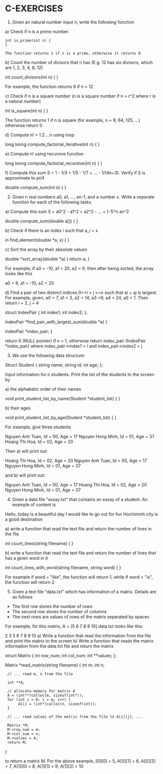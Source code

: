 # C-EXERCISES


1. Given an natural number input n, write the following function

a) Check if n is a prime number.
    
    int is_prime(int n) {
    }
    
    The function returns 1 if n is a prime, otherwise it returns 0
    
b) Count the number of divisors that n has (E.g. 12 has six divisors, which are 1, 2, 3, 4, 6, 12)

int count_divisors(int n) {
}

For example, the function returns 6 if n = 12

c) Check if n is a square number (n is a square number if n = r^2 where r is a natural number)

int is_square(int n) {
}

The function returns 1 if n is square (for example, n = 9, 64, 125, ...) otherwise return 0

d) Compute n! = 1.2....n using loop

long lonng compute_factorial_iterative(int n) {
}


e) Compute n! using recursive function

long lonng compute_factorial_recursive(int n) {
}

f) Compute this sum S = 1 - 1/3 + 1/5 - 1/7 + ... - 1/(4n+3). Verify if S is approximate to pi/4 

double compute_sum(int n) {
}

2) Given n real numbers a0, a1, ..., an-1, and a number x. Write a separate function for each of the following tasks

a) Compute this sum S = a0^2 - a1^2 + a2^2 - ... + (-1)^n an^2

double compute_sum(double a[]) {
}

b) Check if there is an index i such that a_i = x

in find_element(double *a, x) {
}

c) Sort the array by their absolute values

double *sort_array(double *a) {
  return a;
}

For example, if a0 = -10, a1 = 20, a2 = 9, then after being sorted, the array looks like this

a0 = 9, a1 = -10, a2 = 20


d) Find a pair of two distinct indices 0=<i < j <=n such that ai + aj is largest. For example, given, a0 = 7, a1 = 3, a2 = 14, a3 =9, a4 = 24, a5 = 1. Then
return i = 2, j = 4

struct IndexPair {
  int index1;
  int index2;
};

IndexPair *find_pair_with_largest_sum(double *a) {

  IndexPair *index_pair;
}

return 0 (NULL pointer) if n = 1, otherwise return index_pair (IndexPair *index_pair) where index_pair->index1 = i and index_pair->index2 = j


3) We use the following data structure:

Struct Student {
  string name;
  string id;
  int age;
};

Input information for n students. Print the list of the students to the screen by

a) the alphabetic order of their names

void print_student_list_by_name(Student *student_list) {
}

b) their ages

void print_student_list_by_age(Student *student_list) {
}

For example, give three students

Nguyen Anh Tuan, Id = 00, Age = 17
Nguyen Hong Minh, Id = 01, Age = 37
Hoang Thi Hoa, Id = 02, Age = 20

Then a) will print out:

Hoang Thi Hoa, Id = 02, Age = 20
Nguyen Anh Tuan, Id = 00, Age = 17
Nguyen Hong Minh, Id = 01, Age = 37

and b) will print out:

Nguyen Anh Tuan, Id = 00, Age = 17
Hoang Thi Hoa, Id = 02, Age = 20
Nguyen Hong Minh, Id = 01, Age = 37

4) Given a data file "essay.txt" that contains an essay of a student. An example of content is

Hello, today is a beautiful day
I would like to go out for fun
Hochiminh city is a good destination

a) write a function that read the text file and return the number of lines in the file

int count_lines(string filename) {
}

b)  write a function that read the text file and return the number of lines that has a given word in it

int count_lines_with_word(string filename, string word) {
}

For example if word = "like", the function will return 1, while if word = "is", the function will return 2

5) Given a text file "data.txt" which has information of a matrix. Details are as follows

- The first row stores the number of rows
- The second row stores the number of columns
- The next rows are values of rows of the matrix separated by spaces

For example, for this matrix, A = [5 6 7
                                   8 9 10]
data.txt looks like this:

2
3
5 6 7
8 9 10
a) Write a function that  read the information from the file and print the matrix to the screen
b) Write a function that reads the matrix information from the data.txt file and return the matrix

struct Matrix {
  int row_num;
  int col_num;
  int **values;
};

Matrix *read_matrix(string filename) {
     int m;
     int n;
     
     // ... read m, n from the file
     
     int **A;
     
     // allocate memory for matrix A
     A = (int**)calloc(m, sizeof(int*));
     for (int i = 0; i < m; i++) {
          A[i] = (int*)calloc(n, sizeof(int));
     }
     
     // ... read values of the matrix from the file to A[i][j], ...
     
     Matrix *M;
     M->row_num = m;
     M->col_num = n;
     M->values = A;
     return M;
}

to return a matrix M. For the above example, [0][0] = 5, A[0][1] = 6, A[0][2] = 7, A[1][0] = 8, A[1][1] = 9, A[1][2] = 10



